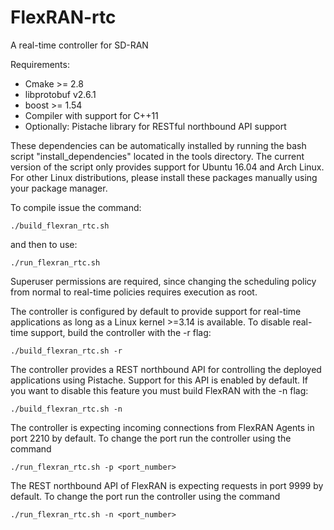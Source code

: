 # FlexRAN-rtc
A real-time controller for SD-RAN

Requirements:
* Cmake >= 2.8
* libprotobuf v2.6.1
* boost >= 1.54
* Compiler with support for C++11
* Optionally: Pistache library for RESTful northbound API support

These dependencies can be automatically installed by running the bash script "install_dependencies" located in the tools directory. The current version of the script only provides support for Ubuntu 16.04 and Arch Linux. For other Linux distributions, please install these packages manually using your package manager.

To compile issue the command:
```
./build_flexran_rtc.sh
```
and then to use:
```
./run_flexran_rtc.sh
```
Superuser permissions are required, since changing the scheduling policy from normal to real-time policies requires execution as root.

The controller is configured by default to provide support for real-time applications as long as a Linux kernel >=3.14 is available. To disable real-time support, build the controller with the -r flag:
```
./build_flexran_rtc.sh -r
```

The controller provides a REST northbound API for controlling the deployed applications using Pistache. Support for this API is enabled by default. If you want to disable this feature you must build FlexRAN with the -n flag:
```
./build_flexran_rtc.sh -n
```

The controller is expecting incoming connections from FlexRAN Agents in port 2210 by default. To change the port run the controller using the command
```
./run_flexran_rtc.sh -p <port_number>
```

The REST northbound API of FlexRAN is expecting requests in port 9999 by default. To change the port run the controller using the command
```
./run_flexran_rtc.sh -n <port_number>
```